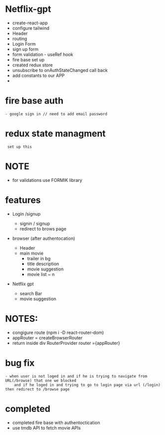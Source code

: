 #  Netflix-gpt

- create-react-app
- configure tailwind
- Header
- routing
- Login Form
- sign up form
- form validation
        - useRef hook
- fire base set up
- created redux store
- unsubscribe to onAuthStateChanged call back
- add constants to our APP
- 





# fire base auth
    - google sign in // need to add email password

# redux state managment 
     set up this 

# NOTE
- for validations use FORMIK library

# features
- Login /signup
    - signin / signup
    - redirect to brows page
-  browser (after authentocation)
    - Header
    - main movie
        - trailer in bg
        - title description
        - movie suggestion
         - movie list ~ n

- Netflix gpt 
    - search Bar
    - movie suggestion



# NOTES:
 - congigure route (npm i -D react-router-dom)
 - appRouter = createBrowserRouter
 -  return inside div RouterProvider router ={appRouter}



# bug fix
    - when user is not loged in and if he is trying to navigate from URL(/browse) that one we blocked
        and if he loged in and trying to go to login page via url (/login) then redirect to /browse page

# completed 
  - completed fire base with authentoctication
  -  use tmdb API to fetch movie APIs
